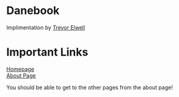 Danebook
========

Implimentation by [Trevor Elwell](http://trevorelwell.me)

Important Links
========

[Homepage](https://fierce-stream-1185.herokuapp.com)<br>
[About Page](https://fierce-stream-1185.herokuapp.com/static_pages/about)<br>

You should be able to get to the other pages from the about page!